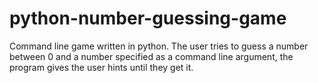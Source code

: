 # python-number-guessing-game
Command line game written in python. The user tries to guess a number between 0 and a number specified as a command line argument, the program gives the user hints until they get it.
